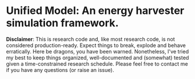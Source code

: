 # Unified Model: An energy harvester simulation framework.

**Disclaimer**: This is research code and, like most research code, is not considered production-ready. Expect things to break, explode and behave erratically. Here be dragons, you have been warned. Nonetheless, I've tried my best to keep things organized, well-documented and (somewhat) tested given a time-constrained research schedule. Please feel free to contact me if you have any questions (or raise an issue).
